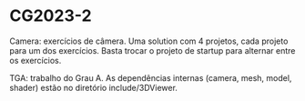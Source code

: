 # CG2023-2

Camera: exercícios de câmera. Uma solution com 4 projetos, cada projeto para um dos exercícios. Basta trocar o projeto de startup para alternar entre os exercícios.

TGA: trabalho do Grau A. As dependências internas (camera, mesh, model, shader) estão no diretório include/3DViewer.

